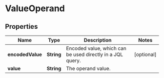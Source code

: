 # ValueOperand

## Properties
Name | Type | Description | Notes
------------ | ------------- | ------------- | -------------
**encodedValue** | **String** | Encoded value, which can be used directly in a JQL query. |  [optional]
**value** | **String** | The operand value. | 
